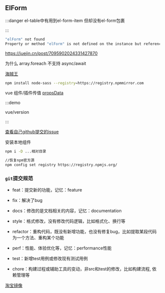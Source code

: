 ## ElForm

:::danger
el-table中有用到el-form-item 但却没有el-form包裹

:::

```sh
"elForm" not found 
Property or method "elForm" is not defined on the instance but referenced during render
```

https://juejin.cn/post/7095902024331427870


为什么 array.foreach 不支持 async/await

[海贼王](http://www.ynzdhc.com/cc_play/hYkW5N-2-1.html)

```sh
npm install node-sass --registry=https://registry.npmmirror.com
```

vue 组件/插件传值 [propsData](https://v3-migration.vuejs.org/breaking-changes/props-data.html#_2-x-syntax)

:::demo

vue/version

:::

[查看自己github提交的issue](​https://github.com/notifications/subscriptions​)



安装本地组件
```bash
npm i -D ...相对目录
``` 



```bash
//恢复npm官方源
npm config set registry https://registry.npmjs.org/
```

### `git`提交规范

* feat：提交新的功能，记忆：feature

* fix：解决了bug

* docs：修改的是文档相关的内容，记忆：documentation

* style：格式修改，没有修改代码逻辑，比如格式化、换行等

* refactor：重构代码，既没有新增功能，也没有修复bug，比如提取某段代码为一个方法、重构某个功能

* perf：性能、体验优化等，记忆：performance性能

* test：新增test用例或修改现有测试用例

* chore：构建过程或辅助工具的变动，非src和test的修改，比如构建流程, 依赖管理等

[淘宝镜像](https://www.npmmirror.com/)